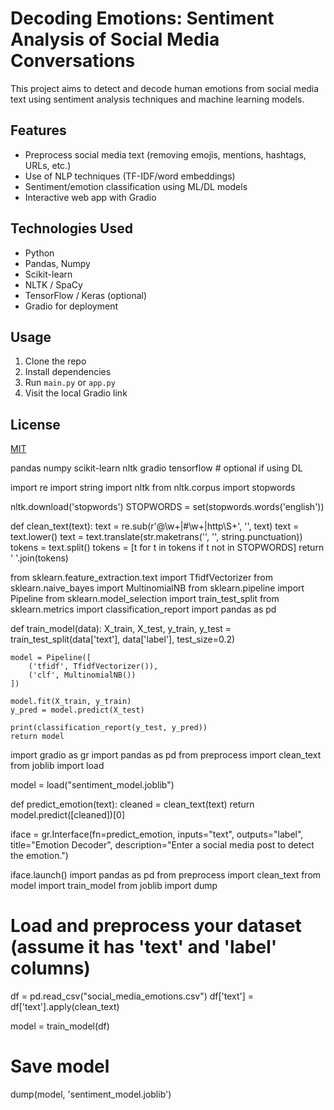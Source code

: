 # Decoding Emotions: Sentiment Analysis of Social Media Conversations

This project aims to detect and decode human emotions from social media text using sentiment analysis techniques and machine learning models.

## Features
- Preprocess social media text (removing emojis, mentions, hashtags, URLs, etc.)
- Use of NLP techniques (TF-IDF/word embeddings)
- Sentiment/emotion classification using ML/DL models
- Interactive web app with Gradio

## Technologies Used
- Python
- Pandas, Numpy
- Scikit-learn
- NLTK / SpaCy
- TensorFlow / Keras (optional)
- Gradio for deployment

## Usage
1. Clone the repo
2. Install dependencies
3. Run `main.py` or `app.py`
4. Visit the local Gradio link

## License
[MIT](LICENSE)

pandas
numpy
scikit-learn
nltk
gradio
tensorflow  # optional if using DL

import re
import string
import nltk
from nltk.corpus import stopwords

nltk.download('stopwords')
STOPWORDS = set(stopwords.words('english'))

def clean_text(text):
    text = re.sub(r'@\w+|#\w+|http\S+', '', text)
    text = text.lower()
    text = text.translate(str.maketrans('', '', string.punctuation))
    tokens = text.split()
    tokens = [t for t in tokens if t not in STOPWORDS]
    return ' '.join(tokens)

from sklearn.feature_extraction.text import TfidfVectorizer
from sklearn.naive_bayes import MultinomialNB
from sklearn.pipeline import Pipeline
from sklearn.model_selection import train_test_split
from sklearn.metrics import classification_report
import pandas as pd

def train_model(data):
    X_train, X_test, y_train, y_test = train_test_split(data['text'], data['label'], test_size=0.2)

    model = Pipeline([
        ('tfidf', TfidfVectorizer()),
        ('clf', MultinomialNB())
    ])

    model.fit(X_train, y_train)
    y_pred = model.predict(X_test)

    print(classification_report(y_test, y_pred))
    return model
import gradio as gr
import pandas as pd
from preprocess import clean_text
from joblib import load

model = load("sentiment_model.joblib")

def predict_emotion(text):
    cleaned = clean_text(text)
    return model.predict([cleaned])[0]

iface = gr.Interface(fn=predict_emotion, inputs="text", outputs="label",
                     title="Emotion Decoder", description="Enter a social media post to detect the emotion.")

iface.launch()
import pandas as pd
from preprocess import clean_text
from model import train_model
from joblib import dump

# Load and preprocess your dataset (assume it has 'text' and 'label' columns)
df = pd.read_csv("social_media_emotions.csv")
df['text'] = df['text'].apply(clean_text)

model = train_model(df)

# Save model
dump(model, 'sentiment_model.joblib')

